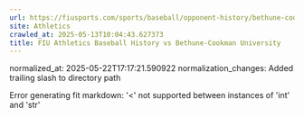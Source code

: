 ```yaml
---
url: https://fiusports.com/sports/baseball/opponent-history/bethune-cookman-university/1/
site: Athletics
crawled_at: 2025-05-13T10:04:43.627373
title: FIU Athletics Baseball History vs Bethune-Cookman University
---
```

normalized_at: 2025-05-22T17:17:21.590922
normalization_changes: Added trailing slash to directory path

Error generating fit markdown: '<' not supported between instances of 'int' and 'str'